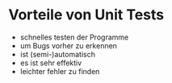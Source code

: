 # Vorteile von Unit Tests

- schnelles testen der Programme
- um Bugs vorher zu erkennen
- ist (semi-)automatisch
- es ist sehr effektiv
- leichter fehler zu finden

